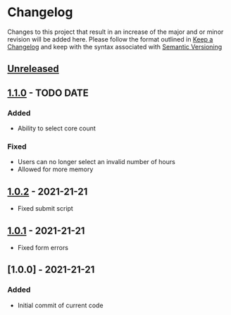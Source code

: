 # Changelog
Changes to this project that result in an increase of the major and or minor revision will be added here. Please follow the format outlined in [Keep a Changelog](http://keepachangelog.com/en/1.0.0/) and keep with the syntax associated with [Semantic Versioning](https://semver.org/)

## [Unreleased]

## [1.1.0] - TODO DATE
### Added
- Ability to select core count
### Fixed
- Users can no longer select an invalid number of hours
- Allowed for more memory

## [1.0.2] - 2021-21-21
- Fixed submit script

## [1.0.1] - 2021-21-21
- Fixed form errors

## [1.0.0] - 2021-21-21
### Added
- Initial commit of current code

[Unreleased]: https://github.com/UCO-HPC/buddy_rstudio/compare/1.1.0...HEAD
[1.1.0]: https://github.com/UCO-HPC/buddy_rstudio/compare/1.0.2...1.1.0
[1.0.2]: https://github.com/UCO-HPC/buddy_rstudio/compare/1.0.1...1.0.2
[1.0.1]: https://github.com/UCO-HPC/buddy_rstudio/compare/1.0.0...1.0.1
